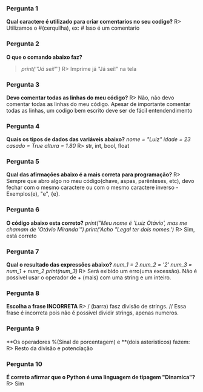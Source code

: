 ### Pergunta 1
**Qual caractere é utilizado para criar comentarios no seu codigo?**
R> Utilizamos o #(cerquilha), ex: # Isso é um comentario

### Pergunta 2
**O que o comando abaixo faz?**
> *print('"Já sei!"')*
R> Imprime já "Já sei!" na tela

### Pergunta 3
**Devo comentar todas as linhas do meu código?**
R> Não, não devo comentar todas as linhas do meu código. Apesar de importante comentar todas as linhas, um codigo bem escrito deve ser de fácil entendendimento

### Pergunta 4
**Quais os tipos de dados das variáveis abaixo?**
*nome = "Luiz"
idade = 23
casado = True
altura = 1.80*
R> str, int, bool, float

### Pergunta 5
**Qual das afirmações abaixo é a mais correta para programação?**
R> Sempre que abro algo no meu código(chave, aspas, parênteses, etc), devo fechar com o mesmo caractere ou com o mesmo caractere inverso - Exemplos(e), "e", {e}.

### Pergunta 6
**O código abaixo esta correto?**
*print("Meu nome é 'Luiz Otávio', mas me chamam de 'Otávio Miranda'")
print('Acho "Legal ter dois nomes.')*
R> Sim, está correto

### Pergunta 7
**Qual o resultado das expressões abaixo?**
*num_1 = 2
num_2 = '2'
num_3 = num_1 + num_2
print(num_3)*
R> Será exibido um erro(uma excessão). Não é possivel usar o operador de + (mais) com uma string e um inteiro.

### Pergunta 8
**Escolha a frase INCORRETA**
R> / (barra) fasz divisão de strings. // Essa frase é incorreta pois não é possivel dividir strings, apenas numeros.

### Pergunta 9
**Os operadores %(Sinal de porcentagem) e **(dois asteristicos) fazem:
R> Resto da divisão e potenciação

### Pergunta 10
**É correto afirmar que o Python é uma linguagem de tipagem "Dinamica"?**
R> Sim
